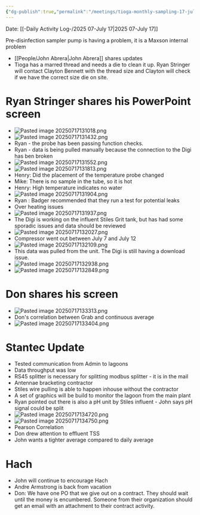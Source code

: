 ```yaml
---
{"dg-publish":true,"permalink":"/meetings/tioga-monthly-sampling-17-july-2025/","noteIcon":"","created":"2025-07-17T13:09:54.009-05:00"}
---
```


Date: [[-Daily Activity Log-/2025 07-July 17\|2025 07-July 17]]


 Pre-disinfection sampler pump is having a problem, it is a Maxson internal problem
- [[People/John Abrera\|John Abrera]] shares updates
- Tioga has a marred thread and needs a die to clean it up. Ryan Stringer will contact Clayton Bennett with the thread size and Clayton will check if we have the correct size die on site.
# Ryan Stringer shares his PowerPoint screen
- ![Pasted image 20250717131018.png](/img/user/Pasted%20image%2020250717131018.png)
- ![Pasted image 20250717131432.png](/img/user/Pasted%20image%2020250717131432.png)
- Ryan - the probe has been passing function checks.
- Ryan - data is being pulled manually because the connection to the Digi has ben broken
- ![Pasted image 20250717131552.png](/img/user/Pasted%20image%2020250717131552.png)
- ![Pasted image 20250717131813.png](/img/user/Pasted%20image%2020250717131813.png)
- Henry: Did the placement of the temperature probe changed
- Mike: There is no sample in the tube, so it is hot
- Henry: High temperature indicates no water
- ![Pasted image 20250717131904.png](/img/user/Pasted%20image%2020250717131904.png)
- Ryan : Badger recommended that they run a test for potential leaks
- Over heating issues
- ![Pasted image 20250717131937.png](/img/user/Pasted%20image%2020250717131937.png)
- The Digi is working on the influent Stiles Grit tank, but has had some sporadic issues and data should be reviewed
- ![Pasted image 20250717132027.png](/img/user/Pasted%20image%2020250717132027.png)
- Compressor went out between July 7 and July 12
- ![Pasted image 20250717132109.png](/img/user/Pasted%20image%2020250717132109.png)
- This data was pulled from the unit. The Digi is still having a download issue.
- ![Pasted image 20250717132938.png](/img/user/Pasted%20image%2020250717132938.png)
- ![Pasted image 20250717132849.png](/img/user/Pasted%20image%2020250717132849.png)
# Don shares his screen
- ![Pasted image 20250717133313.png](/img/user/Pasted%20image%2020250717133313.png)
- Don's correlation between Grab and continuous average
- ![Pasted image 20250717133404.png](/img/user/Pasted%20image%2020250717133404.png)

# Stantec Update
- Tested communication from Admin to lagoons
- Data throughput was low
- RS45 splitter is necessary for splitting modbus splitter - it is in the mail
- Antennae bracketing contractor
- Stiles wire pulling is able to happen inhouse without the contractor
- A set of graphics will be build to monitor the lagoon from the main plant
- Ryan pointed out there is also a pH unit by Stiles influent - John says pH signal could be split 
- ![Pasted image 20250717134720.png](/img/user/Pasted%20image%2020250717134720.png)
- ![Pasted image 20250717134750.png](/img/user/Pasted%20image%2020250717134750.png)
- Pearson Correlation
- Don drew attention to effluent TSS
- John wants a tighter average compared to daily average

# Hach
- John will continue to encourage Hach
- Andre Armstrong is back from vacation
- Don: We have one PO that we give out on a contract. They should wait until the money is encumbered. Someone from their organization should get an email with an attachment to their contract activity.